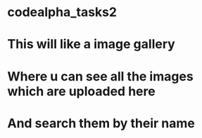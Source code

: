 # codealpha_tasks2
# This will like a image gallery 
# Where u can see all the images which are uploaded here
# And search them by their name 
